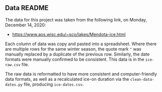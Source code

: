 ## Data README

The data for this project was taken from the following link, on Monday, December 14, 2020: 
* https://www.aos.wisc.edu/~sco/lakes/Mendota-ice.html

Each column of data was copy and pasted into a spreadsheet. Where there are 
multiple rows for the same winter season, the quote mark `"` was manually 
replaced by a duplicate of the previous row. Similarly, the date formats 
were manually confirmed to be consistent. This data is in the `ice-raw.csv` file. 

The raw data is reformatted to have more consistent and computer-friendly 
data formats, as well as a recalculated ice-on duration via the `clean-data-dates.py` file, 
producing `ice-dates.csv`.
